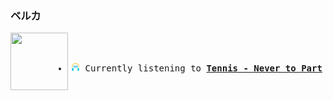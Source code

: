 ### ベルカ
<div align="center">
<kbd>
<a href="https://www.youtube.com/results?search_query=Tennis+Never+to+Part" target="_blank">
    <img align="left" width="92" height="92" src="https:&#x2F;&#x2F;lastfm.freetls.fastly.net&#x2F;i&#x2F;u&#x2F;174s&#x2F;1dcb5ec68b2d47a7a29d2e75c20579a7.png">
</a>
</br></br>
<ul><li>
<p align="center"><img height="14" width="14" src="assets/listening.png"> Currently listening to <b><a href="https://www.youtube.com/results?search_query=Tennis+Never+to+Part" target="_blank">Tennis - Never to Part</a> </b></p>
</li></ul>
</kbd>
</div>